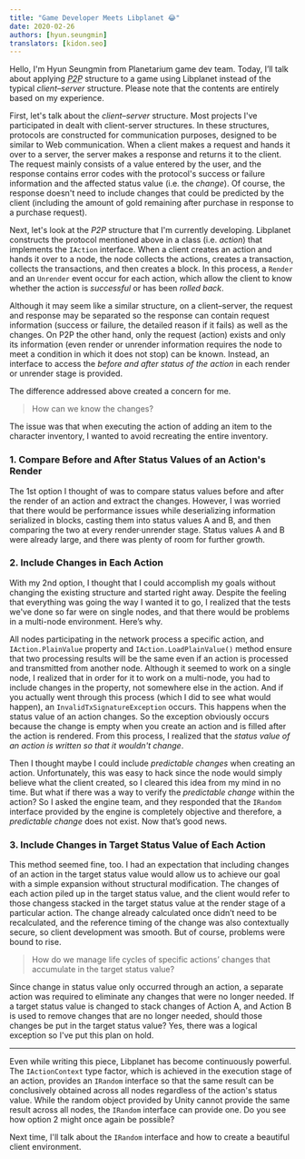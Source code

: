 ```yaml
---
title: "Game Developer Meets Libplanet 😂"
date: 2020-02-26
authors: [hyun.seungmin]
translators: [kidon.seo]
---
```


Hello, I'm Hyun Seungmin from Planetarium game dev team. Today, I’ll talk about applying <dfn><abbr title="peer-to-peer">P2P</abbr></dfn> structure to a game using Libplanet instead of the typical <dfn>client–server</dfn> structure. Please note that the contents are entirely based on my experience.

First, let's talk about the *client–server* structure. Most projects I've participated in dealt with client-server structures. In these structures, protocols are constructed for communication purposes, designed to be similar to Web communication. When a client makes a request and hands it over to a server, the server makes a response and returns it to the client. The request mainly consists of a value entered by the user, and the response contains error codes with the protocol's success or failure information and the affected status value (i.e. the <dfn>change</dfn>). Of course, the response doesn't need to include changes that could be predicted by the client (including the amount of gold remaining after purchase in response to a purchase request).

Next, let's look at the *P2P* structure that I'm currently developing. Libplanet constructs the protocol mentioned above in a class (i.e. <dfn>action</dfn>) that implements the `IAction` interface. When a client creates an action and hands it over to a node, the node collects the actions, creates a transaction, collects the transactions, and then creates a block. In this process, a `Render` and an `Unrender` event occur for each action, which allow the client to know whether the action is *successful* or has been *rolled back*.

Although it may seem like a similar structure, on a client–server, the request and response may be separated so the response can contain request information (success or failure, the detailed reason if it fails) as well as the changes. On P2P the other hand, only the request (action) exists and only its information (even render or unrender information requires the node to meet a condition in which it does not stop) can be known. Instead, an interface to access the *before and after status of the action* in each render or unrender stage is provided.

The difference addressed above created a concern for me.

> How can we know the changes?

The issue was that when executing the action of adding an item to the character inventory, I wanted to avoid recreating the entire inventory.
### 1. Compare Before and After Status Values of an Action's Render

The 1st option I thought of was to compare status values before and after the render of an action and extract the changes. However, I was worried that there would be performance issues while deserializing information serialized in blocks, casting them into status values A and B, and then comparing the two at every render·unrender stage. Status values A and B were already large, and there was plenty of room for further growth.

### 2. Include Changes in Each Action

With my 2nd option, I thought that I could accomplish my goals without changing the existing structure and started right away. Despite the feeling that everything was going the way I wanted it to go, I realized that the tests we've done so far were on single nodes, and that there would be problems in a multi-node environment. Here’s why.

All nodes participating in the network process a specific action, and `IAction.PlainValue` property and `IAction.LoadPlainValue()` method ensure that two processing results will be the same even if an action is processed and transmitted from another node. Although it seemed to work on a single node, I realized that in order for it to work on a multi-node, you had to include changes in the property, not somewhere else in the action. And if you actually went through this process (which I did to see what would happen), an `InvalidTxSignatureException`  occurs. This happens when the status value of an action changes. So the exception obviously occurs because the change is empty when you create an action and is filled after the action is rendered. From this process, I realized that the *status value of an action is written so that it wouldn't change*.

Then I thought maybe I could include *predictable changes* when creating an action. Unfortunately, this was easy to hack since the node would simply believe what the client created, so I cleared this idea from my mind in no time. But what if there was a way to verify the *predictable change* within the action? So I asked the engine team, and they responded that the `IRandom` interface provided by the engine is completely objective and therefore, a *predictable change* does not exist. Now that’s good news.


### 3. Include Changes in Target Status Value of Each Action

This method seemed fine, too. I had an expectation that including changes of an action in the target status value would allow us to achieve our goal with a simple expansion without structural modification. The changes of each action piled up in the target status value, and the client would refer to those changess stacked in the target status value at the render stage of a particular action. The change already calculated once didn’t need to be recalculated, and the reference timing of the change was also contextually secure, so client development was smooth. But of course, problems were bound to rise.

> How do we manage life cycles of specific actions’ changes that accumulate in the target status value?

Since change in status value only occurred through an action, a separate action was required to eliminate any changes that were no longer needed. If a target status value is changed to stack changes of Action A, and Action B is used to remove changes that are no longer needed, should those changes be put in the target status value? Yes, there was a logical exception so I've put this plan on hold.

----

Even while writing this piece, Libplanet has become continuously powerful. The `IActionContext` type factor, which is achieved in the execution stage of an action, provides an `IRandom` interface so that the same result can be conclusively obtained across all nodes regardless of the action's status value. While the random object provided by Unity cannot provide the same result across all nodes, the `IRandom` interface can provide one. Do you see how option 2 might once again be possible?

Next time, I'll talk about the `IRandom` interface and how to create a beautiful client environment.
